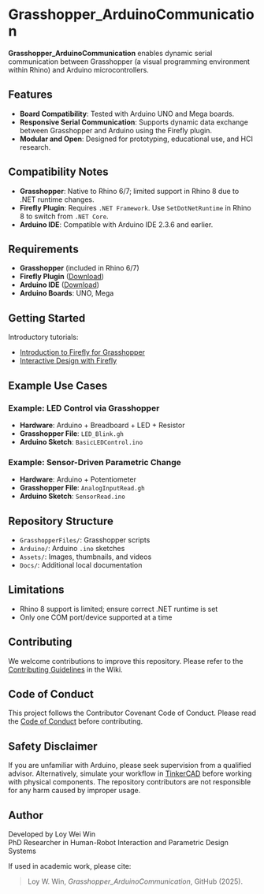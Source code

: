 # Grasshopper_ArduinoCommunication

**Grasshopper_ArduinoCommunication** enables dynamic serial communication between Grasshopper (a visual programming environment within Rhino) and Arduino microcontrollers.

## Features

- **Board Compatibility**: Tested with Arduino UNO and Mega boards.
- **Responsive Serial Communication**: Supports dynamic data exchange between Grasshopper and Arduino using the Firefly plugin.
- **Modular and Open**: Designed for prototyping, educational use, and HCI research.

## Compatibility Notes

- **Grasshopper**: Native to Rhino 6/7; limited support in Rhino 8 due to .NET runtime changes.
- **Firefly Plugin**: Requires `.NET Framework`. Use `SetDotNetRuntime` in Rhino 8 to switch from `.NET Core`.
- **Arduino IDE**: Compatible with Arduino IDE 2.3.6 and earlier.

## Requirements

- **Grasshopper** (included in Rhino 6/7)
- **Firefly Plugin** ([Download](https://www.food4rhino.com/en/app/firefly))
- **Arduino IDE** ([Download](https://www.arduino.cc/en/software))
- **Arduino Boards**: UNO, Mega

## Getting Started

Introductory tutorials:

- [Introduction to Firefly for Grasshopper](https://www.youtube.com/watch?v=a1fwyfkEHAg)
- [Interactive Design with Firefly](https://www.youtube.com/watch?v=4cGnw35fzzM)

## Example Use Cases

### Example: LED Control via Grasshopper

- **Hardware**: Arduino + Breadboard + LED + Resistor
- **Grasshopper File**: `LED_Blink.gh`
- **Arduino Sketch**: `BasicLEDControl.ino`

### Example: Sensor-Driven Parametric Change

- **Hardware**: Arduino + Potentiometer
- **Grasshopper File**: `AnalogInputRead.gh`
- **Arduino Sketch**: `SensorRead.ino`

## Repository Structure

- `GrasshopperFiles/`: Grasshopper scripts
- `Arduino/`: Arduino `.ino` sketches
- `Assets/`: Images, thumbnails, and videos
- `Docs/`: Additional local documentation

## Limitations

- Rhino 8 support is limited; ensure correct .NET runtime is set
- Only one COM port/device supported at a time

## Contributing

We welcome contributions to improve this repository. Please refer to the [Contributing Guidelines](https://github.com/LoyWeiWin/Grasshopper_ArduinoCommunication/wiki/05_Contributing-Guidelines) in the Wiki.

## Code of Conduct

This project follows the Contributor Covenant Code of Conduct. Please read the [Code of Conduct](https://github.com/LoyWeiWin/Grasshopper_ArduinoCommunication/blob/main/CODE_OF_CONDUCT.md) before contributing.

## Safety Disclaimer

If you are unfamiliar with Arduino, please seek supervision from a qualified advisor. Alternatively, simulate your workflow in [TinkerCAD](https://www.tinkercad.com/) before working with physical components. The repository contributors are not responsible for any harm caused by improper usage.

## Author

Developed by Loy Wei Win  
PhD Researcher in Human-Robot Interaction and Parametric Design Systems

If used in academic work, please cite:

> Loy W. Win, *Grasshopper_ArduinoCommunication*, GitHub (2025).
